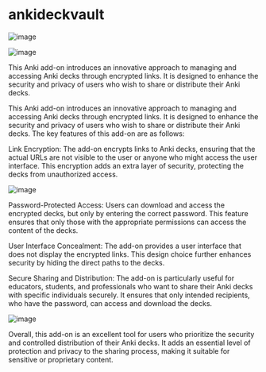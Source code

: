 # ankideckvault

![image](https://github.com/ProjektAnkiBVMD/ankideckvault/assets/77027147/4e4c3b09-9598-4291-bdb0-55010294bf8d)

![image](https://github.com/ProjektAnkiBVMD/ankideckvault/assets/77027147/5f55b391-ca7a-41e5-87d3-e0a34fef7b4c)

This Anki add-on introduces an innovative approach to managing and accessing Anki decks through encrypted links. It is designed to enhance the security and privacy of users who wish to share or distribute their Anki decks. 

This Anki add-on introduces an innovative approach to managing and accessing Anki decks through encrypted links. It is designed to enhance the security and privacy of users who wish to share or distribute their Anki decks. The key features of this add-on are as follows:

Link Encryption: The add-on encrypts links to Anki decks, ensuring that the actual URLs are not visible to the user or anyone who might access the user interface. This encryption adds an extra layer of security, protecting the decks from unauthorized access.

![image](https://github.com/ProjektAnkiBVMD/ankideckvault/assets/77027147/eba2a566-a489-42af-8022-7c8914253c6e)


Password-Protected Access: Users can download and access the encrypted decks, but only by entering the correct password. This feature ensures that only those with the appropriate permissions can access the content of the decks.

User Interface Concealment: The add-on provides a user interface that does not display the encrypted links. This design choice further enhances security by hiding the direct paths to the decks.

Secure Sharing and Distribution: The add-on is particularly useful for educators, students, and professionals who want to share their Anki decks with specific individuals securely. It ensures that only intended recipients, who have the password, can access and download the decks.

![image](https://github.com/ProjektAnkiBVMD/ankideckvault/assets/77027147/98eb07a7-c471-4a6b-bd6c-e6078fcabf20)


Overall, this add-on is an excellent tool for users who prioritize the security and controlled distribution of their Anki decks. It adds an essential level of protection and privacy to the sharing process, making it suitable for sensitive or proprietary content.
